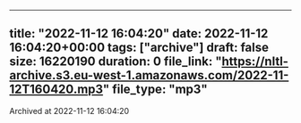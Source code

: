 
---
title: "2022-11-12 16:04:20"
date: 2022-11-12 16:04:20+00:00
tags: ["archive"]
draft: false
size: 16220190
duration: 0
file_link: "https://nltl-archive.s3.eu-west-1.amazonaws.com/2022-11-12T160420.mp3"
file_type: "mp3"
---
Archived at 2022-11-12 16:04:20
            